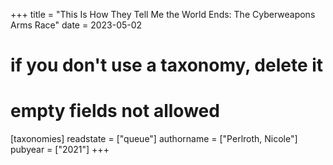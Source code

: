 +++
title = "This Is How They Tell Me the World Ends: The Cyberweapons Arms Race"
date = 2023-05-02
# if you don't use a taxonomy, delete it
# empty fields not allowed
[taxonomies]
  readstate = ["queue"]
  authorname = ["Perlroth, Nicole"]
  pubyear = ["2021"]
+++


